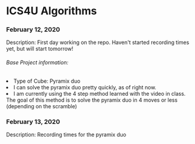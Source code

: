 # ICS4U Algorithms

<body>
  <h3> 
    February 12, 2020
  </h3>
  Description: First day working on the repo. Haven't started recording times yet, but will start tomorrow!
  
  <h6>
    Base Project information:
  </h6>
  
  <li> Type of Cube: Pyramix duo</li>
  <li> I can solve the pyramix duo pretty quickly, as of right now.</li>
  <li> I am currently using the 4 step method learned with the video in class. 
       The goal of this method is to solve the pyramix duo in 4 moves or less (depending on the scramble) </li>
    <h3> 
    February 13, 2020
    </h3>     
      Description: Recording times for the pyramix duo
    
</body>
